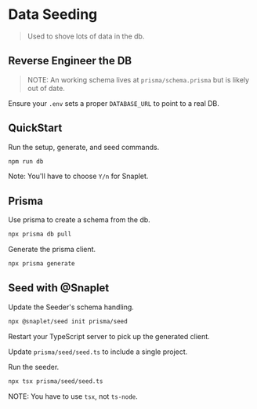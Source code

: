 # Data Seeding

> Used to shove lots of data in the db.

## Reverse Engineer the DB

> NOTE: An working schema lives at `prisma/schema.prisma` but is likely out of date.

Ensure your `.env` sets a proper `DATABASE_URL` to point to a real DB.

## QuickStart

Run the setup, generate, and seed commands.

```sh
npm run db
```

Note: You'll have to choose `Y/n` for Snaplet.

## Prisma

Use prisma to create a schema from the db.

```sh
npx prisma db pull
```

Generate the prisma client.

```sh
npx prisma generate
```

## Seed with @Snaplet

Update the Seeder's schema handling.

```sh
npx @snaplet/seed init prisma/seed
```

Restart your TypeScript server to pick up the generated client.

Update `prisma/seed/seed.ts` to include a single project.

Run the seeder.

```sh
npx tsx prisma/seed/seed.ts
```

NOTE: You have to use `tsx`, not `ts-node`.
